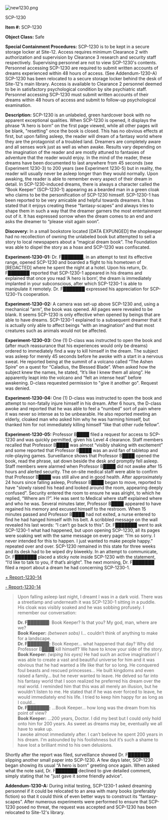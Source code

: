 ![new1230.png](http://scp-wiki.wdfiles.com/local--files/scp-1230/new1230.png)

SCP-1230

**Item #:** SCP-1230

**Object Class:** Safe

**Special Containment Procedures:** SCP-1230 is to be kept in a secure storage locker at Site-12. Access requires minimum Clearance 2 with authorization and supervision by Clearance 3 research and security staff respectively. Supervising personnel are not to view SCP-1230's contents. Personnel accessing SCP-1230 are required to submit written accounts of dreams experienced within 48 hours of access. (See Addendum-1230-A) SCP-1230 has been relocated to a secure storage locker behind the desk of Site-12's main library. Access is available to Clearance 2 personnel deemed to be in satisfactory psychological condition by site psychiatric staff. Personnel accessing SCP-1230 must submit written accounts of their dreams within 48 hours of access and submit to follow-up psychological examination.

**Description:** SCP-1230 is an unlabeled, green hardcover book with no apparent exceptional qualities. When SCP-1230 is opened, it displays the phrase “A hero is born” on the first page viewed, while all other pages will be blank, "resetting" once the book is closed. This has no obvious effects at first, but upon falling asleep, the reader will dream of a fantasy world where they are the protagonist of a troubled land. Dreamers are completely aware and all senses work just as well as when awake. Results vary depending on the imagination of the reader and are mostly attuned to fantasies of adventure that the reader would enjoy. In the mind of the reader, these dreams have been documented to last anywhere from 45 seconds (see Experiment 1230-3) to 200 years (see Experiment 1230-5) but in reality, the reader will usually never be asleep longer than they would normally. Upon awaking, the reader is able to remember every aspect of their dream in detail. In SCP-1230-induced dreams, there is always a character called the “Book Keeper” (SCP-1230-1) appearing as a bearded man in a green cloak who claims to be the personification of SCP-1230 himself. SCP-1230-1 has been reported to be very amicable and helpful towards dreamers. It has stated that it enjoys creating these “fantasy-scapes” and always tries to shape them in such a way that the dreamer garners the most entertainment out of it. It has expressed sorrow when the dream comes to an end and asks the dreamer to “please visit again soon”.

**Discovery:** In a small bookstore located \[DATA EXPUNGED\] the shopkeeper had no recollection of owning the unlabeled book but attempted to sell a story to local newspapers about a “magical dream book”. The Foundation was able to dispel the story as a hoax and SCP-1230 was confiscated.

**Experiment-1230-01:** Dr. F███████, in an attempt to test its effective range, opened SCP-1230 and boarded a flight to his hometown of \[REDACTED\] where he spent the night at a hotel. Upon his return, Dr. F███████ reported that SCP-1230-1 appeared in his dreams and explained that once you read ‘A hero is born’, the dream is immediately implanted in your subconscious, after which SCP-1230-1 is able to manipulate it remotely. Dr. F███████ expressed his appreciation for SCP-1230-1’s cooperation.

**Experiment-1230-02:** A camera was set-up above SCP-1230 and, using a mechanical “arm”, the book was opened. All pages were revealed to be blank. It seems SCP-1230 is only effective when opened by beings that are able to have dreams. SCP-1230-1 explained to a subsequent dreamer that it is actually only able to affect beings “with an imagination” and that most creatures such as animals would not be affected.

**Experiment-1230-03:** One (1) D-class was instructed to open the book and (after much reassurance that his experiences would only be dreams) ordered to immediately find a way to kill himself in the dream. The subject was asleep for merely 45 seconds before he awoke with a start in a nervous sweat. He reported being at the summit of a volcano called “The Ashen Spire” on a quest for “Caladius, the Blessed Blade”. When asked how the subject knew the names, he stated, “It’s like I knew them all along”. He apparently leapt into the volcano and “felt an intense heat” before awakening. D-class requested permission to "give it another go". Request was denied.

**Experiment-1230-04:** One (1) D-class was instructed to open the book and attempt to non-fatally injure himself in his dream. After 6 hours, the D-class awoke and reported that he was able to feel a “numbed” sort of pain where it was never so intense as to be unbearable. He also reported meeting an elderly, cloaked man who asked him why he was harming himself, but thanked him for not immediately killing himself “like that other rude fellow”.

**Experiment-1230-05:** Professor B████ filed a request for access to SCP-1230 and was quickly permitted, given his Level 4 clearance. Staff members recalled that Professor B████ was almost “visibly shaking with excitement” and some reported that Professor B████ was an avid fan of tabletop and role-playing games. Surveillance shows that Professor B████ opened the book, read the phrase, sat down beside the desk and promptly fell asleep. Staff members were alarmed when Professor B████ did not awake after 15 hours and alerted security. The on-site medical staff were able to confirm that Professor B████ was still alive and in good health. After approximately 24 hours since falling asleep, Professor B████ began to move, reported to have "slowly raised his head and looked around the room, appearing deeply confused". Security entered the room to ensure he was alright, to which he replied, “Where am I?”. He was sent to Medical where staff explained where and who he was. Several minutes later, Professor B████ appeared to have regained his memory and excused himself to the restroom. When 15 minutes passed and Professor B████ had not exited, a nurse entered to find he had hanged himself with his belt. A scribbled message on the wall revealed his last words: “I can’t go back to this”. Dr. F███████ went to ask SCP-1230-1 what had happened, but upon opening SCP-1230, all its pages were soaking wet with the same message on every page: “I’m so sorry. I never intended for this to happen. I just wanted to make people happy.” repeated over and over. SCP-1230 remained in this state for three weeks and its desk had to be wiped dry biweekly. In an attempt to communicate, Dr. F███████ placed a sticky note inside SCP-1230 with the statement, “I’d like to talk to you, if that’s alright”. The next morning, Dr. F███████ filed a report about a dream he had concerning SCP-1230-1.

[+ Report-1230-14](javascript:;)

[\- Report-1230-14](javascript:;)

> Upon falling asleep last night, I dreamt I was in a dark void. There was a streetlamp and underneath it was SCP-1230-1 sitting in a puddle. His cloak was visibly soaked and he was sobbing profusely. I remember our conversation:
> 
> **Dr. F███████**: Book Keeper? Is that you? My god, man, where are we?  
> **Book Keeper:** _(between sobs)_ I… couldn’t think of anything to make for a landscape.  
> **Dr. F███████:** Book Keeper… what happened that day? Why did Professor B████ kill himself? We have to know your side of the story.  
> **Book Keeper:** _(wiping his eyes)_ He had such an active imagination! I was able to create a vast and beautiful universe for him and it was obvious that he had wanted a life like that for so long. He conquered foul beasts and rescued princesses… He built kingdoms and even raised a family… but he never wanted to leave. He delved so far into his fantasy world that I soon realized he preferred his dream over the real world. I reminded him that this was all merely an illusion, but he wouldn’t listen to me. He stated that if he was ever forced to leave, he would immediately end his life. I tried to keep him happy for as long as I could…  
> **Dr. F███████:** …Book Keeper… how long was the dream from his point of view?  
> **Book Keeper:** …200 years, Doctor. I did my best but I could only hold onto him for 200 years. As sweet as dreams may be, eventually we all have to wake up.  
> I awoke almost immediately after. I can’t believe he spent 200 years in his dream. I’m astounded by his foolishness but it’s such a shame to have lost a brilliant mind to his own delusions.

Shortly after the report was filed, surveillance showed Dr. F███████ slipping another small paper into SCP-1230. A few days later, SCP-1230 began showing its usual “A hero is born” greeting once again. When asked what the note said, Dr. F███████ declined to give detailed comment, simply stating that he "just gave it some friendly advice".

**Addendum-1230-A:** During initial testing, SCP-1230-1 asked dreaming personnel if it could be relocated to an area with many books (preferably fiction) so that it could think of even better ways to construct its “fantasy-scapes”. After numerous experiments were performed to ensure that SCP-1230 posed no threat, the request was accepted and SCP-1230 has been relocated to Site-12's library.